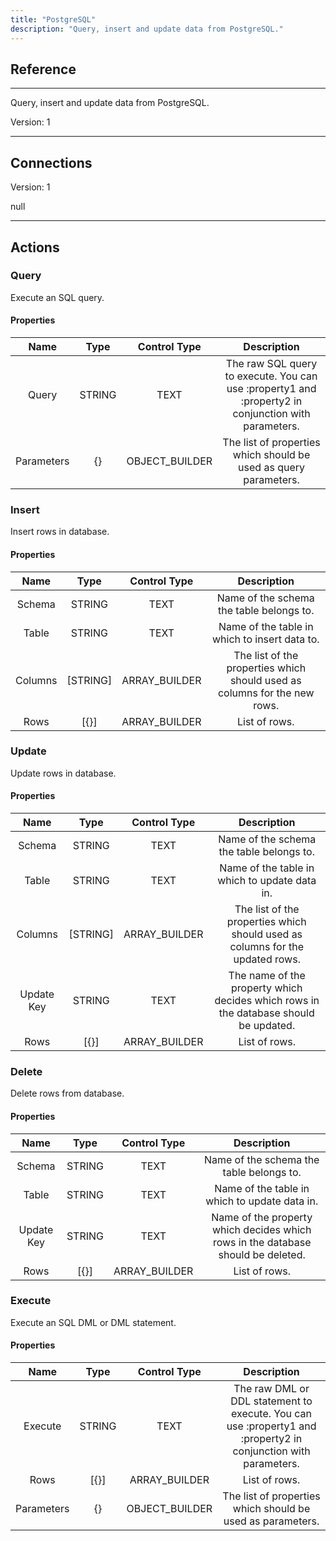```yaml
---
title: "PostgreSQL"
description: "Query, insert and update data from PostgreSQL."
---
```

## Reference
<hr />

Query, insert and update data from PostgreSQL.



Version: 1

<hr />



## Connections

Version: 1

null



<hr />





## Actions


### Query
Execute an SQL query.

#### Properties

|      Name      |     Type     |     Control Type     |     Description     |
|:--------------:|:------------:|:--------------------:|:-------------------:|
| Query | STRING | TEXT  |  The raw SQL query to execute. You can use :property1 and :property2 in conjunction with parameters.  |
| Parameters | {} | OBJECT_BUILDER  |  The list of properties which should be used as query parameters.  |




### Insert
Insert rows in database.

#### Properties

|      Name      |     Type     |     Control Type     |     Description     |
|:--------------:|:------------:|:--------------------:|:-------------------:|
| Schema | STRING | TEXT  |  Name of the schema the table belongs to.  |
| Table | STRING | TEXT  |  Name of the table in which to insert data to.  |
| Columns | [STRING] | ARRAY_BUILDER  |  The list of the properties which should used as columns for the new rows.  |
| Rows | [{}] | ARRAY_BUILDER  |  List of rows.  |




### Update
Update rows in database.

#### Properties

|      Name      |     Type     |     Control Type     |     Description     |
|:--------------:|:------------:|:--------------------:|:-------------------:|
| Schema | STRING | TEXT  |  Name of the schema the table belongs to.  |
| Table | STRING | TEXT  |  Name of the table in which to update data in.  |
| Columns | [STRING] | ARRAY_BUILDER  |  The list of the properties which should used as columns for the updated rows.  |
| Update Key | STRING | TEXT  |  The name of the property which decides which rows in the database should be updated.  |
| Rows | [{}] | ARRAY_BUILDER  |  List of rows.  |




### Delete
Delete rows from database.

#### Properties

|      Name      |     Type     |     Control Type     |     Description     |
|:--------------:|:------------:|:--------------------:|:-------------------:|
| Schema | STRING | TEXT  |  Name of the schema the table belongs to.  |
| Table | STRING | TEXT  |  Name of the table in which to update data in.  |
| Update Key | STRING | TEXT  |  Name of the property which decides which rows in the database should be deleted.  |
| Rows | [{}] | ARRAY_BUILDER  |  List of rows.  |




### Execute
Execute an SQL DML or DML statement.

#### Properties

|      Name      |     Type     |     Control Type     |     Description     |
|:--------------:|:------------:|:--------------------:|:-------------------:|
| Execute | STRING | TEXT  |  The raw DML or DDL statement to execute. You can use :property1 and :property2 in conjunction with parameters.  |
| Rows | [{}] | ARRAY_BUILDER  |  List of rows.  |
| Parameters | {} | OBJECT_BUILDER  |  The list of properties which should be used as parameters.  |




